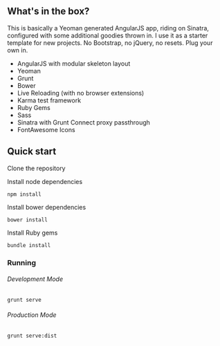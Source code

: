 ## What's in the box?

This is basically a Yeoman generated AngularJS app, riding on Sinatra, configured with some additional goodies thrown in. I use it as a starter template for new projects. No Bootstrap, no jQuery, no resets. Plug your own in. 

* AngularJS with modular skeleton layout
* Yeoman
* Grunt
* Bower
* Live Reloading (with no browser extensions)
* Karma test framework
* Ruby Gems
* Sass
* Sinatra with Grunt Connect proxy passthrough
* FontAwesome Icons


## Quick start

Clone the repository

Install node dependencies

    npm install

Install bower dependencies

    bower install

Install Ruby gems

    bundle install

### Running

###### Development Mode
    grunt serve

###### Production Mode
    grunt serve:dist
